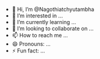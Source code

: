 - 👋 Hi, I’m @Nagothiatchyutambha
- 👀 I’m interested in ...
- 🌱 I’m currently learning ...
- 💞️ I’m looking to collaborate on ...
- 📫 How to reach me ...
- 😄 Pronouns: ...
- ⚡ Fun fact: ...

<!---
Nagothiatchyutambha/Nagothiatchyutambha is a ✨ special ✨ repository because its `README.md` (this file) appears on your GitHub profile.
You can click the Preview link to take a look at your changes.
--->
